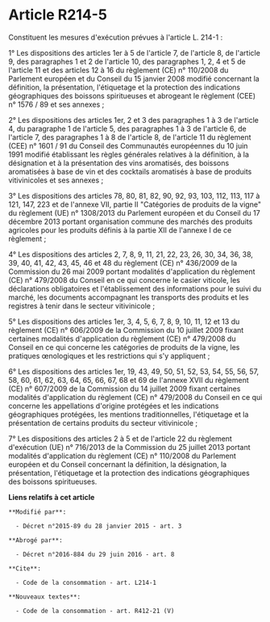 # Article R214-5

Constituent les mesures d'exécution prévues à l'article L. 214-1 : 

1° Les dispositions des articles 1er à 5 de l'article 7, de l'article 8, de l'article 9, des paragraphes 1 et 2 de l'article
10, des paragraphes 1, 2, 4 et 5 de l'article 11 et des articles 12 à 16 du règlement (CE) n° 110/2008 du Parlement européen
et du Conseil du 15 janvier 2008 modifié concernant la définition, la présentation, l'étiquetage et la protection des
indications géographiques des boissons spiritueuses et abrogeant le règlement (CEE) n° 1576 / 89 et ses annexes ;

2° Les dispositions des articles 1er, 2 et 3 des paragraphes 1 à 3 de l'article 4, du paragraphe 1 de l'article 5, des
paragraphes 1 à 3 de l'article 6, de l'article 7, des paragraphes 1 à 8 de l'article 8, de l'article 11 du règlement (CEE) n°
1601 / 91 du Conseil des Communautés européennes du 10 juin 1991 modifié établissant les règles générales relatives à la
définition, à la désignation et à la présentation des vins aromatisés, des boissons aromatisées à base de vin et des
cocktails aromatisés à base de produits vitivinicoles et ses annexes ;

3° Les dispositions des articles 78, 80, 81, 82, 90, 92, 93, 103, 112, 113, 117 à 121, 147, 223 et de l'annexe VII, partie II
"Catégories de produits de la vigne" du règlement (UE) n° 1308/2013 du Parlement européen et du Conseil du 17 décembre 2013
portant organisation commune des marchés des produits agricoles pour les produits définis à la partie XII de l'annexe I de ce
règlement ; 

4° Les dispositions des articles 2, 7, 8, 9, 11, 21, 22, 23, 26, 30, 34, 36, 38, 39, 40, 41, 42, 43, 45, 46 et 48 du
règlement (CE) n° 436/2009 de la Commission du 26 mai 2009 portant modalités d'application du règlement (CE) n° 479/2008 du
Conseil en ce qui concerne le casier viticole, les déclarations obligatoires et l'établissement des informations pour le
suivi du marché, les documents accompagnant les transports des produits et les registres à tenir dans le secteur
vitivinicole ; 

5° Les dispositions des articles 1er, 3, 4, 5, 6, 7, 8, 9, 10, 11, 12 et 13 du règlement (CE) n° 606/2009 de la Commission du
10 juillet 2009 fixant certaines modalités d'application du règlement (CE) n° 479/2008 du Conseil en ce qui concerne les
catégories de produits de la vigne, les pratiques œnologiques et les restrictions qui s'y appliquent ; 

6° Les dispositions des articles 1er, 19, 43, 49, 50, 51, 52, 53, 54, 55, 56, 57, 58, 60, 61, 62, 63, 64, 65, 66, 67, 68 et
69 de l'annexe XVII du règlement (CE) n° 607/2009 de la Commission du 14 juillet 2009 fixant certaines modalités
d'application du règlement (CE) n° 479/2008 du Conseil en ce qui concerne les appellations d'origine protégées et les
indications géographiques protégées, les mentions traditionnelles, l'étiquetage et la présentation de certains produits du
secteur vitivinicole ;

7° Les dispositions des articles 2 à 5 et de l'article 22 du règlement d'exécution (UE) n° 716/2013 de la Commission du 25
juillet 2013 portant modalités d'application du règlement (CE) n° 110/2008 du Parlement européen et du Conseil concernant la
définition, la désignation, la présentation, l'étiquetage et la protection des indications géographiques des boissons
spiritueuses.

**Liens relatifs à cet article**

	**Modifié par**:

	  - Décret n°2015-89 du 28 janvier 2015 - art. 3

	**Abrogé par**:

	  - Décret n°2016-884 du 29 juin 2016 - art. 8

	**Cite**:

	  - Code de la consommation - art. L214-1

	**Nouveaux textes**:

	  - Code de la consommation - art. R412-21 (V)
